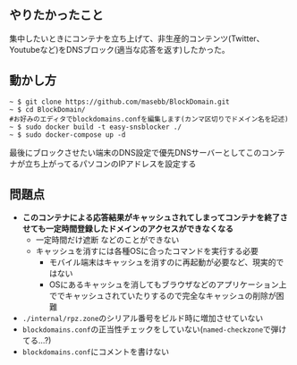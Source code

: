 ## やりたかったこと
集中したいときにコンテナを立ち上げて、非生産的コンテンツ(Twitter、Youtubeなど)をDNSブロック(適当な応答を返す)したかった。
## 動かし方
```shell
~ $ git clone https://github.com/masebb/BlockDomain.git
~ $ cd BlockDomain/
#お好みのエディタでblockdomains.confを編集します(カンマ区切りでドメイン名を記述)
~ $ sudo docker build -t easy-snsblocker ./
~ $ sudo docker-compose up -d
```
最後にブロックさせたい端末のDNS設定で優先DNSサーバーとしてこのコンテナが立ち上がってるパソコンのIPアドレスを設定する
## 問題点
 - **このコンテナによる応答結果がキャッシュされてしまってコンテナを終了させても一定時間登録したドメインのアクセスができなくなる**
   - 一定時間だけ遮断 などのことができない
   - キャッシュを消すには各種OSに合ったコマンドを実行する必要
     - モバイル端末はキャッシュを消すのに再起動が必要など、現実的ではない
     - OSにあるキャッシュを消してもブラウザなどのアプリケーション上ででキャッシュされていたりするので完全なキャッシュの削除が困難
 - `./internal/rpz.zone`のシリアル番号をビルド時に増加させていない
 - `blockdomains.conf`の正当性チェックをしていない(`named-checkzone`で弾けてる...?)
 - `blockdomains.conf`にコメントを書けない

